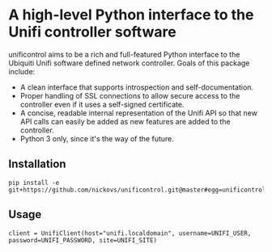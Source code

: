 # A high-level Python interface to the Unifi controller software

unificontrol aims to be a rich and full-featured Python interface to the
Ubiquiti Unifi software defined network controller. Goals of this package
include:
* A clean interface that supports introspection and self-documentation.
* Proper handling of SSL connections to allow secure access to the controller even if it uses a self-signed certificate.
* A concise, readable internal representation of the Unifi API so that new API calls can easily be added as new features are added to the controller.
* Python 3 only, since it's the way of the future.

## Installation

```
pip install -e git+https://github.com/nickovs/unificontrol.git@master#egg=unificontrol
```

## Usage

```
client = UnifiClient(host="unifi.localdomain", username=UNIFI_USER, password=UNIFI_PASSWORD, site=UNIFI_SITE)
```

